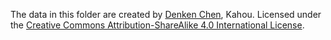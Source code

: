 The data in this folder are created by [Denken Chen](https://denkeni.org), Kahou. Licensed under the [Creative Commons Attribution-ShareAlike 4.0 International License](https://creativecommons.org/licenses/by-sa/4.0/).
